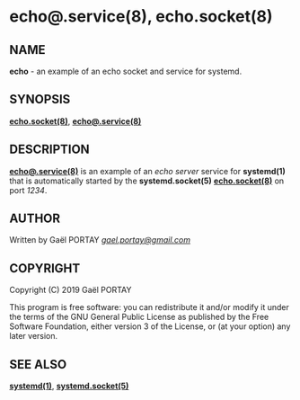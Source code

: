 # echo<nolink>@.service(8), echo.socket(8)

## NAME

**echo** - an example of an echo socket and service for systemd.

## SYNOPSIS

**[echo.socket(8)]**, **[echo@.service(8)]**

## DESCRIPTION

**[echo@.service(8)]** is an example of an *echo server* service for
**systemd(1)** that is automatically started by the **systemd.socket(5)**
**[echo.socket(8)]** on port *1234*.

## AUTHOR

Written by Gaël PORTAY *gael.portay@gmail.com*

## COPYRIGHT

Copyright (C) 2019 Gaël PORTAY

This program is free software: you can redistribute it and/or modify it under
the terms of the GNU General Public License as published by the Free Software
Foundation, either version 3 of the License, or (at your option) any later
version.

## SEE ALSO

**[systemd(1)]**, **[systemd.socket(5)]**

[echo@.service(8)]: echo@.service
[echo.socket(8)]: echo.socket
[systemd(1)]: https://www.freedesktop.org/software/systemd/man/systemd.html
[systemd.socket(5)]: https://www.freedesktop.org/software/systemd/man/systemd.socket.html
